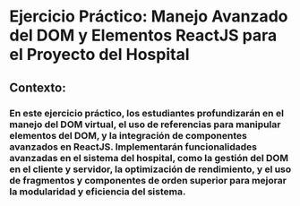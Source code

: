 # Ejercicio Práctico: Manejo Avanzado del DOM y Elementos ReactJS para el Proyecto del Hospital
## Contexto:
### En este ejercicio práctico, los estudiantes profundizarán en el manejo del DOM virtual, el uso de referencias para manipular elementos del DOM, y la integración de componentes avanzados en ReactJS. Implementarán funcionalidades avanzadas en el sistema del hospital, como la gestión del DOM en el cliente y servidor, la optimización de rendimiento, y el uso de fragmentos y componentes de orden superior para mejorar la modularidad y eficiencia del sistema.